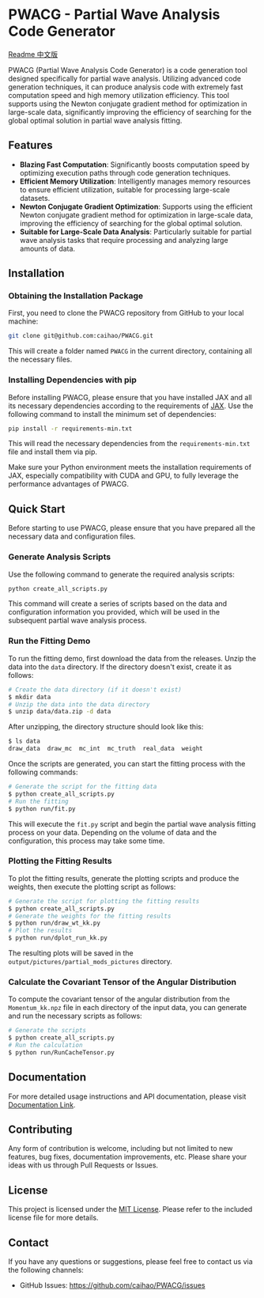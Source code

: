 # PWACG - Partial Wave Analysis Code Generator
[Readme 中文版](documentation/README_CN.md)

PWACG (Partial Wave Analysis Code Generator) is a code generation tool designed specifically for partial wave analysis. Utilizing advanced code generation techniques, it can produce analysis code with extremely fast computation speed and high memory utilization efficiency. This tool supports using the Newton conjugate gradient method for optimization in large-scale data, significantly improving the efficiency of searching for the global optimal solution in partial wave analysis fitting.

## Features

- **Blazing Fast Computation**: Significantly boosts computation speed by optimizing execution paths through code generation techniques.
- **Efficient Memory Utilization**: Intelligently manages memory resources to ensure efficient utilization, suitable for processing large-scale datasets.
- **Newton Conjugate Gradient Optimization**: Supports using the efficient Newton conjugate gradient method for optimization in large-scale data, improving the efficiency of searching for the global optimal solution.
- **Suitable for Large-Scale Data Analysis**: Particularly suitable for partial wave analysis tasks that require processing and analyzing large amounts of data.

## Installation

### Obtaining the Installation Package

First, you need to clone the PWACG repository from GitHub to your local machine:

```bash
git clone git@github.com:caihao/PWACG.git
```

This will create a folder named `PWACG` in the current directory, containing all the necessary files.

### Installing Dependencies with pip

Before installing PWACG, please ensure that you have installed JAX and all its necessary dependencies according to the requirements of [JAX](https://github.com/google/jax). Use the following command to install the minimum set of dependencies:

```bash
pip install -r requirements-min.txt
```

This will read the necessary dependencies from the `requirements-min.txt` file and install them via pip.

Make sure your Python environment meets the installation requirements of JAX, especially compatibility with CUDA and GPU, to fully leverage the performance advantages of PWACG.

## Quick Start

Before starting to use PWACG, please ensure that you have prepared all the necessary data and configuration files.

### Generate Analysis Scripts

Use the following command to generate the required analysis scripts:

```bash
python create_all_scripts.py
```

This command will create a series of scripts based on the data and configuration information you provided, which will be used in the subsequent partial wave analysis process.

### Run the Fitting Demo
To run the fitting demo, first download the data from the releases. Unzip the data into the `data` directory. If the directory doesn't exist, create it as follows:

```bash
# Create the data directory (if it doesn't exist)
$ mkdir data
# Unzip the data into the data directory
$ unzip data/data.zip -d data
```

After unzipping, the directory structure should look like this:

```bash
$ ls data          
draw_data  draw_mc  mc_int  mc_truth  real_data  weight
```

Once the scripts are generated, you can start the fitting process with the following commands:

```bash
# Generate the script for the fitting data
$ python create_all_scripts.py
# Run the fitting
$ python run/fit.py
```

This will execute the `fit.py` script and begin the partial wave analysis fitting process on your data. Depending on the volume of data and the configuration, this process may take some time.

### Plotting the Fitting Results
To plot the fitting results, generate the plotting scripts and produce the weights, then execute the plotting script as follows:

```bash
# Generate the script for plotting the fitting results
$ python create_all_scripts.py
# Generate the weights for the fitting results
$ python run/draw_wt_kk.py
# Plot the results
$ python run/dplot_run_kk.py
```

The resulting plots will be saved in the `output/pictures/partial_mods_pictures` directory.

### Calculate the Covariant Tensor of the Angular Distribution
To compute the covariant tensor of the angular distribution from the `Momentum_kk.npz` file in each directory of the input data, you can generate and run the necessary scripts as follows:

```bash
# Generate the scripts
$ python create_all_scripts.py
# Run the calculation
$ python run/RunCacheTensor.py
```

## Documentation

For more detailed usage instructions and API documentation, please visit [Documentation Link](documentation/Tutorial_EN.md).

## Contributing

Any form of contribution is welcome, including but not limited to new features, bug fixes, documentation improvements, etc. Please share your ideas with us through Pull Requests or Issues.

## License

This project is licensed under the [MIT License](LICENSE). Please refer to the included license file for more details.

## Contact

If you have any questions or suggestions, please feel free to contact us via the following channels:

- GitHub Issues: https://github.com/caihao/PWACG/issues
